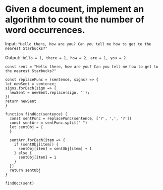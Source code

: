 # Given a document, implement an algorithm to count the number of word occurrences.

Input: `"Hello there, how are you? Can you tell me how to get to the nearest Starbucks?"`

Output: `Hello = 1, there = 1, how = 2, are = 1, you = 2`

`const sent = "Hello there, how are you? Can you tell me how to get to the nearest Starbucks?"`

  ````
  const replacePunc = (sentence, signs) => {
  let newSent = sentence;
  signs.forEach(sign => {
    newSent = newSent.replace(sign, '');
  })
  return newSent
}
````
  
````
function findOcc(sentence) {
  const sentPunc = replacePunc(sentence, ['?', ',', '?'])
  const sentArr = sentPunc.split(" ")
  let sentObj = { 
  }
  
  sentArr.forEach(item => {
    if (sentObj[item]) {
      sentObj[item] = sentObj[item] + 1
    } else {
      sentObj[item] = 1
    }  
  })
  return sentObj
}
````

`findOcc(sent)`
